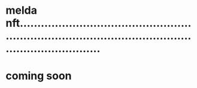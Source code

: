 # melda nft.................................................................................................................................
# coming soon
